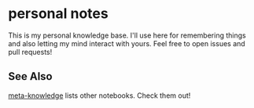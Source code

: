 personal notes
==============

This is my personal knowledge base. I'll use here for remembering things and also letting my mind interact with yours. Feel free to open issues and pull requests!

See Also
--------

[meta-knowledge](https://github.com/RichardLitt/meta-knowledge) lists other notebooks. Check them out!
